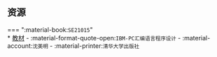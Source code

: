 ## 资源  
=== ":material-book:`SE21015`"  
    * [教材](http://api.cqu-openlib.cn/file?key=izAC1296k35g) - :material-format-quote-open:`IBM-PC汇编语言程序设计` - :material-account:`沈美明` - :material-printer:`清华大学出版社`  